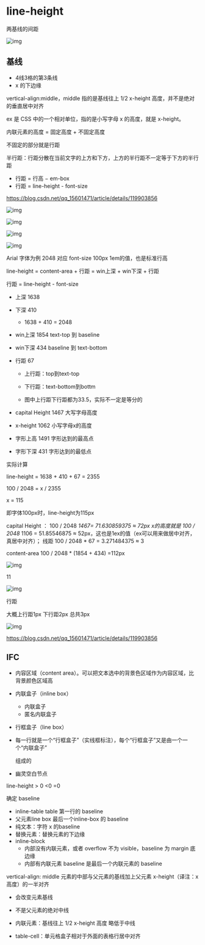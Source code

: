 # line-height

两基线的间距

![img](./images/1920px-Typography_Line_Terms.svg.png)

## 基线

- 4线3格的第3条线
- x 的下边缘

vertical-align:middle，middle 指的是基线往上 1/2 x-height 高度，并不是绝对的垂直居中对齐

ex 是 CSS 中的一个相对单位，指的是小写字母 x 的高度，就是 x-height。

内联元素的高度 = 固定高度 + 不固定高度

不固定的部分就是行距

半行距：行距分散在当前文字的上方和下方，上方的半行距不一定等于下方的半行距

- 行距 = 行高 − em-box
- 行距 = line-height - font-size

<https://blog.csdn.net/qq_15601471/article/details/119903856>

![img](./images/eb99806862cf45e0b1bd742faa2224b5.png)

![img](./images/snipaste_20220824232046.png)

![img](./images/ab9e387a414c4d0dbcbf8b100af9bde0.png)

![img](./images/4f18bff5f15e4f65a80927a1c7e797f8.png)

Arial 字体为例 2048 对应 font-size 100px 1em的值，也是标准行高

line-height = content-area + 行距 = win上深 + win下深 + 行距

行距 = line-height - font-size

- 上深 1638
- 下深 410
  - 1638 + 410 = 2048

- win上深 1854 text-top 到 baseline

- win下深 434 baseline 到 text-bottom

- 行距 67

  - 上行距：top到text-top

  - 下行距：text-bottom到bottm

  - 图中上行距下行距都为33.5，实际不一定是等分的

- capital Height 1467 大写字母高度
- x-height 1062 小写字母x的高度

- 字形上高 1491 字形达到的最高点
- 字形下深 431 字形达到的最低点

实际计算

line-height = 1638 + 410 + 67 = 2355

100 / 2048 = x / 2355

x = 115

即字体100px时，line-height为115px

capital Height ： 100 / 2048 *1467= 71.630859375 ≈ 72px
x的高度就是 100 / 2048* 1106 = 51.85546875 ≈ 52px，这也是1ex的值（ex可以用来做居中对齐，真居中对齐）；
线距 100 / 2048 * 67 = 3.271484375 ≈ 3

content-area 100 / 2048 * (1854 + 434) =112px

![img](./images/snipaste_20220824211929.png)

11

![img](./images/snipaste_20220824212028.png)

行距

大概上行距1px 下行距2px  总共3px

![img](./images/snipaste_20220824234221.png)

<https://blog.csdn.net/qq_15601471/article/details/119903856>

## IFC

- 内容区域（content area）。可以把文本选中的背景色区域作为内容区域，比背景颜色区域高

- 内联盒子（inline box）

  - 内联盒子
  - 匿名内联盒子

- 行框盒子（line box）

- 每一行就是一个“行框盒子”（实线框标注），每个“行框盒子”又是由一个一个“内联盒子”

  组成的

- 幽灵空白节点

line-height > 0   <0   =0

确定 baseline

- inline-table table 第一行的 baseline
- 父元素line box 最后一个inline-box 的 baseline
- 纯文本：字符 x 的baseline
- 替换元素：替换元素的下边缘
- inline-block
  - 内部没有内联元素，或者 overflow 不为 visible，baseline 为 margin 底边缘
  - 内部有内联元素 baseline 是最后一个内联元素的 baseline

vertical-align: middle 元素的中部与父元素的基线加上父元素 x-height（译注：x 高度）的一半对齐

- 会改变元素基线
- 不是父元素的绝对中线

- 内联元素：基线往上 1/2 x-height 高度 略低于中线
- table-cell：单元格盒子相对于外面的表格行居中对齐
